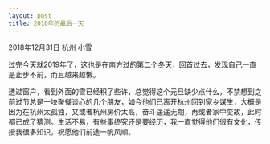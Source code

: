 ```yaml
---
layout: post
title: 2018年的最后一天
---
```


2018年12月31日 杭州 小雪

过完今天就2019年了，这也是在南方过的第二个冬天，回首过去，发现自己一直是止步不前，而且越来越懒。

透过窗户，看到外面的雪已经积了些许，总觉得这个元旦缺少点什么，不禁想到之前过节总是一块聚餐谈心的几个朋友，如今他们已离开杭州回到家乡谋生，大概是因为在杭州太孤独，又或者杭州房价太高，奋斗遥遥无期，再或者家中变故，此时都已成了猜测。生活不易，有些事终究还是要经历，我一直觉得他们很有文化，传授我很多知识，祝愿他们前途一帆风顺。

